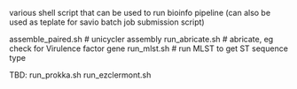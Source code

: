
various shell script that can be used to run bioinfo pipeline
(can also be used as teplate for savio batch job submission script)

assemble_paired.sh      # unicycler assembly
run_abricate.sh         # abricate, eg check for Virulence factor gene
run_mlst.sh             # run MLST to get ST sequence type

TBD:
run_prokka.sh
run_ezclermont.sh
